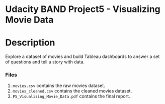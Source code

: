 # Udacity BAND Project5 - Visualizing Movie Data

# Description
Explore a dataset of movies and build Tableau dashboards to answer a set of questions and tell a story with data.

### Files
1.  ```movies.csv```  contains the raw movies dataset.
2. ```movies_cleaned.csv``` contains the cleaned movies dataset.
3. ```P5_Visualizing_Movie_Data.pdf``` contains the final report.
